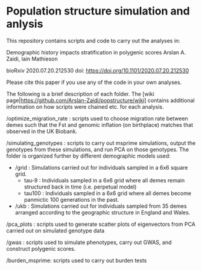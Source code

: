 # Population structure simulation and anlysis

This repository contains scripts and code to carry out the analyses in:

Demographic history impacts stratification in polygenic scores
Arslan A. Zaidi, Iain Mathieson

bioRxiv 2020.07.20.212530
doi: https://doi.org/10.1101/2020.07.20.212530

Please cite this paper if you use any of the code in your own analyses.

The following is a brief description of each folder. The [wiki page|https://github.com/Arslan-Zaidi/popstructure/wiki] contains additional information on how scripts were chained etc. for each analysis.

/optimize_migration_rate : scripts used to choose migration rate between demes such that the Fst and genomic inflation (on birthplace) matches that observed in the UK Biobank.

/simulating_genotypes : scripts to carry out msprime simulations, output the genotypes from these simulations, and run PCA on those genotypes. The folder is organized further by different demographic models used:
  - /grid : Simulations carried out for individuals sampled in a 6x6 square grid.
    - tau-9 : Individuals sampled in a 6x6 grid where all demes remain structured back in time (i.e. perpetual model)
    - tau100 : Individuals sampled in a 6x6 grid where all demes become panmictic 100 generations in the past.
  - /ukb : Simulations carried out for individuals sampled from 35 demes arranged according to the geographic structure in England and Wales.

/pca_plots : scripts used to generate scatter plots of eigenvectors from PCA carried out on simulated genotype data

/gwas : scripts used to simulate phenotypes, carry out GWAS, and construct polygenic scores.

/burden_msprime: scripts used to carry out burden tests

